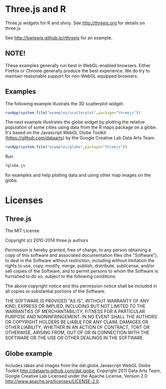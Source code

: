 # Three.js and R

Three.js widgets for R and shiny.
See http://threejs.org for details on three.js.

See http://bwlewis.github.io/rthreejs  for an example.

## NOTE!

These examples generally run best in WebGL-enabled browsers.  Either Firefox or
Chrome generally produce the best experience.  We do try to maintain reasonable
support for non-WebGL equipped browsers.

## Examples

The following example illustrats the 3D scatterplot widget.
```r
runApp(system.file("examples/scatterplot",package="threejs"))
```

The next example illustrates the globe widget by plotting the relative
population of some cities using data from the R maps package on a globe. It's
based on the Javascript WebGL Globe Toolkit (https://github.com/dataarts) by
the Google Creative Lab Data Arts Team.
```r
runApp(system.file("examples/globe",package="threejs"))
```
Run
```r
?globe.js
```
for examples and help plotting data and using other map images on the globe.

# Licenses

## Three.js

The MIT License

Copyright (c) 2010-2014 three.js authors

Permission is hereby granted, free of charge, to any person obtaining a copy
of this software and associated documentation files (the "Software"), to deal
in the Software without restriction, including without limitation the rights
to use, copy, modify, merge, publish, distribute, sublicense, and/or sell
copies of the Software, and to permit persons to whom the Software is
furnished to do so, subject to the following conditions:

The above copyright notice and this permission notice shall be included in
all copies or substantial portions of the Software.

THE SOFTWARE IS PROVIDED "AS IS", WITHOUT WARRANTY OF ANY KIND, EXPRESS OR
IMPLIED, INCLUDING BUT NOT LIMITED TO THE WARRANTIES OF MERCHANTABILITY,
FITNESS FOR A PARTICULAR PURPOSE AND NONINFRINGEMENT. IN NO EVENT SHALL THE
AUTHORS OR COPYRIGHT HOLDERS BE LIABLE FOR ANY CLAIM, DAMAGES OR OTHER
LIABILITY, WHETHER IN AN ACTION OF CONTRACT, TORT OR OTHERWISE, ARISING FROM,
OUT OF OR IN CONNECTION WITH THE SOFTWARE OR THE USE OR OTHER DEALINGS IN
THE SOFTWARE.

## Globe example

Includes ideas and images from the dat.globe Javascript WebGL Globe Toolkit
http://dataarts.github.com/dat.globe,
Copyright 2011 Data Arts Team, Google Creative Lab
Licensed under the Apache License, Version 2.0
http://www.apache.org/licenses/LICENSE-2.0.

